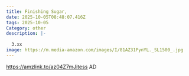 ```yaml
---
title: Finishing Sugar,
date: 2025-10-05T08:48:07.416Z
tags: 2025-10-05
Category: other
description: |-
  
  3.xx
image: https://m.media-amazon.com/images/I/81AZ31PynYL._SL1500_.jpg
---
```

https://amzlink.to/az04Z7mJitess
AD